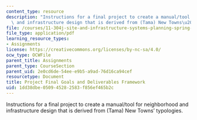 ```yaml
---
content_type: resource
description: "Instructions for a final project to create a manual/tool for neighborhood\
  \ and infrastructure design that is derived from (Tama) New Towns\u2019 typologies."
file: /courses/11-304j-site-and-infrastructure-systems-planning-spring-2009/1dd38dbe050945282583f856ef465b2c_MIT11_304js09_assn05.pdf
file_type: application/pdf
learning_resource_types:
- Assignments
license: https://creativecommons.org/licenses/by-nc-sa/4.0/
ocw_type: OCWFile
parent_title: Assignments
parent_type: CourseSection
parent_uid: 2e0cd6de-54ee-e9b5-a9ad-76d16ca94cef
resourcetype: Document
title: Project Final Goals and Deliverables Framework
uid: 1dd38dbe-0509-4528-2583-f856ef465b2c
---
```

Instructions for a final project to create a manual/tool for neighborhood and infrastructure design that is derived from (Tama) New Towns’ typologies.